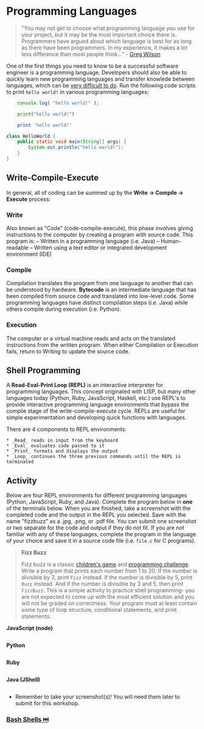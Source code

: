 # Programming Languages

> "You may not get to choose what programming language you use for your project, but it may be the most important choice there is. Programmers have argued about which language is best for as long as there have been programmers. In my experience, it makes a lot less difference than most people think…" - [Greg Wilson](https://buildtogether.tech/tooling/#programming-language)

One of the first things you need to know to be a successful software engineer is a programming language. Developers should also be able to quickly learn new programming languages and transfer knowlede between languages, which can be [very difficult to do](http://nischalshrestha.me/docs/cross_language_interference.pdf). Run the following code scripts to print `hello world!` in various programming languages:

```js |{type:'script'}
    console.log( "hello world!" );
```

```python |{type:'script'}
    print("hello world!")
```

```ruby |{type:'script'}
    print 'hello world!'
```
```java |{type:'script'}
class HelloWorld {
    public static void main(String[] args) {
        System.out.println("hello world!");
    }
}
```

## Write-Compile-Execute

In general, all of coding can be summed up by the **Write -> Compile -> Execute** process:

### Write
Also known as "Code" (code-compile-execute), this phase involves giving instructions to the computer by creating a program with source code. This program is:
– Written in a programming language (i.e. Java)
– Human-readable
– Written using a text editor or integrated development environment (IDE)

### Compile
Compilation translates the program from one language to another that can be understood by hardware. **Bytecode** is an intermediate language that has been compiled from source code and translated into low-level code. Some programming languages have distinct compilation steps (i.e. Java) while others compile during execution (i.e. Python). 

### Execution
The computer or a virtual machine reads and acts on the translated instructions from the written program. When either Compilation or Execution fails, return to Writing to update the source code.

## Shell Programming

A **Read-Eval-Print Loop (REPL)** is an interactive interpreter for programming languages. This concept originated with LISP, but many other languages today (Python, Ruby, JavaScript, Haskell, etc.) use REPL's to provide interactive programming language environments that bypass the compile stage of the write-compile-execute cycle. REPLs are useful for simple experimentation and developing quick functions with languages.

There are 4 components to REPL environments:

    * _Read_ reads in input from the keyboard
    * _Eval_ evaluates code passed to it
    * _Print_ formats and displays the output
    * _Loop_ continues the three previous commands until the REPL is terminated

## Activity

Below are four REPL environments for different programming languages (Python, JavaScript, Ruby, and Java). Complete the program below in **one** of the terminals below. When you are finished, take a screenshot with the completed code and the output in the REPL you selected. Save with the name "fizzbuzz" as a .jpg, .png, or .pdf file. You can submit one screenshot or two separate for the code and output if they do not fit. If you are not familiar with any of these languages, complete the program in the language of your choice and save it in a source code file (i.e. `file.c` for C programs).

> **Fizz Buzz**
> 
> Fizz buzz is a classic [children's game](https://en.wikipedia.org/wiki/Fizz_buzz) and [programming challenge](https://leetcode.com/problems/fizz-buzz/). Write a program that prints each number from 1 to 20. If the number is divisible by 3, print `Fizz` instead. If the number is divisible by 5, print `Buzz` instead. And if the number is divisible by 3 and 5, then print `FizzBuzz`. This is a simple activity to practice shell programming- you are not expected to come up with the most efficient solution and you will not be graded on correctness. Your program must at least contain some type of loop structure, conditional statements, and print statements.

**JavaScript (node)**
```|{type:'terminal', command: 'node'}
```

**Python**
```|{type:'terminal', command: 'python'}
```

**Ruby**
```|{type:'terminal', command: 'irb'}
```

**Java (JShell)**
```|{type:'terminal', command: 'jshell'}
```

* Remember to take your screenshot(s)! You will need them later to submit for this workshop.

### [**Bash Shells** ⏭️ ](Shells.md)
